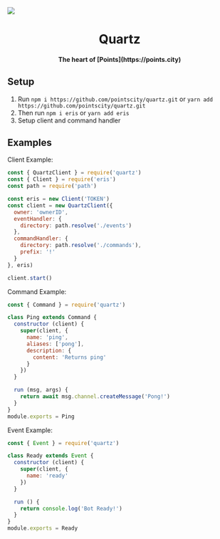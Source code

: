 ![](https://file.coffee/g5x8wAFT4.png)

<h1 align="center"><strong>Quartz</strong></h1>

<h4 align="center">The heart of [Points](https://points.city)</h4>

## Setup

 1. Run `npm i https://github.com/pointscity/quartz.git` or `yarn add https://github.com/pointscity/quartz.git`
 2. Then run `npm i eris` or `yarn add eris`
 4. Setup client and command handler

## Examples

Client Example:
```js
const { QuartzClient } = require('quartz')
const { Client } = require('eris')
const path = require('path')

const eris = new Client('TOKEN')
const client = new QuartzClient({
  owner: 'ownerID',
  eventHandler: {
    directory: path.resolve('./events')
  },
  commandHandler: {
    directory: path.resolve('./commands'),
    prefix: '!'
  }
}, eris)

client.start()
```

Command Example:
```js
const { Command } = require('quartz')

class Ping extends Command {
  constructor (client) {
    super(client, {
      name: 'ping',
      aliases: ['pong'],
      description: {
        content: 'Returns ping'
      }
    })
  }

  run (msg, args) {
    return await msg.channel.createMessage('Pong!')
  }
}
module.exports = Ping
```

Event Example:
```js
const { Event } = require('quartz')

class Ready extends Event {
  constructor (client) {
    super(client, {
      name: 'ready'
    })
  }

  run () {
    return console.log('Bot Ready!')
  }
}
module.exports = Ready
```